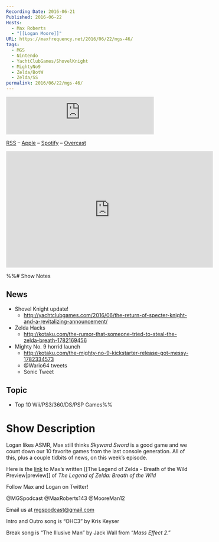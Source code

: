 ```yaml
---
Recording Date: 2016-06-21
Published: 2016-06-22
Hosts:
  - Max Roberts
  - "[[Logan Moore]]"
URL: https://maxfrequency.net/2016/06/22/mgs-46/
tags:
  - MGS
  - Nintendo
  - YachtClubGames/ShovelKnight
  - MightyNo9
  - Zelda/BotW
  - Zelda/SS
permalink: 2016/06/22/mgs-46/
---
```

<iframe src="https://podcasters.spotify.com/pod/show/millennialgamingspeak/embed/episodes/Episode-46-Our-Favorite-Games-from-Last-Generation-e1adhth/a-a6ts45q" height="102px" width="400px" frameborder="0" scrolling="no"></iframe>

[RSS](https://anchor.fm/s/74aa3858/podcast/rss) – [Apple](https://podcasts.apple.com/us/podcast/episode-3-gdc-wrap-up/id1000915981?i=1000542222515) – [Spotify](https://open.spotify.com/episode/7wePXT4Bt22LWifVLx3n8y) – [Overcast](https://overcast.fm/+EtIgeWxEU)

<div class=iframe-container>
<iframe width="560" height="315" src="https://www.youtube-nocookie.com/embed/Xt7UEachdyU?si=SmMZhfLiRKX364Uf" title="YouTube video player" frameborder="0" allow="accelerometer; autoplay; clipboard-write; encrypted-media; gyroscope; picture-in-picture; web-share" allowfullscreen></iframe>
</div>

%%# Show Notes

## News
- Shovel Knight update!
	- http://yachtclubgames.com/2016/06/the-return-of-specter-knight-and-a-revitalizing-announcement/
- Zelda Hacks
	- http://kotaku.com/the-rumor-that-someone-tried-to-steal-the-zelda-breath-1782169456 
- Mighty No. 9 horrid launch
	- http://kotaku.com/the-mighty-no-9-kickstarter-release-got-messy-1782334573
	- @Wario64 tweets
	- Sonic Tweet
## Topic

- Top 10 Wii/PS3/360/DS/PSP Games%%
# Show Description

Logan likes ASMR, Max still thinks *Skyward Sword* is a good game and we count down our 10 favorite games from the last console generation. All of this, plus a couple tidbits of news, on this week’s episode.

Here is the [link](https://maxfrequency.net/2016/06/22/the-legend-of-zelda-breath-of-the-wild-preview/) to Max’s written [[The Legend of Zelda - Breath of the Wild Preview|preview]] of *The Legend of Zelda: Breath of the Wild*

Follow Max and Logan on Twitter!

@MGSpodcast
@MaxRoberts143
@MooreMan12

Email us at mgspodcast@gmail.com

Intro and Outro song is “OHC3” by Kris Keyser

Break song is “The Illusive Man” by Jack Wall from “*Mass Effect 2*.”